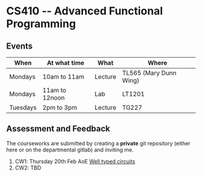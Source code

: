 # CS410 -- Advanced Functional Programming

## Events

| When     | At what time   | What    | Where                  |
|----------|----------------|---------|------------------------|
| Mondays  | 10am to 11am   | Lecture | TL565 (Mary Dunn Wing) |
| Mondays  | 11am to 12noon | Lab     | LT1201                 |
| Tuesdays | 2pm to 3pm     | Lecture | TG227                  |

## Assessment and Feedback

The courseworks are submitted by creating a **private** git
repository (either here or on the departmental gitlab) and
inviting me.

1. CW1: Thursday 20th Feb AoE [Well typed circuits](courseworks/1-Circuits)
2. CW2: TBD
